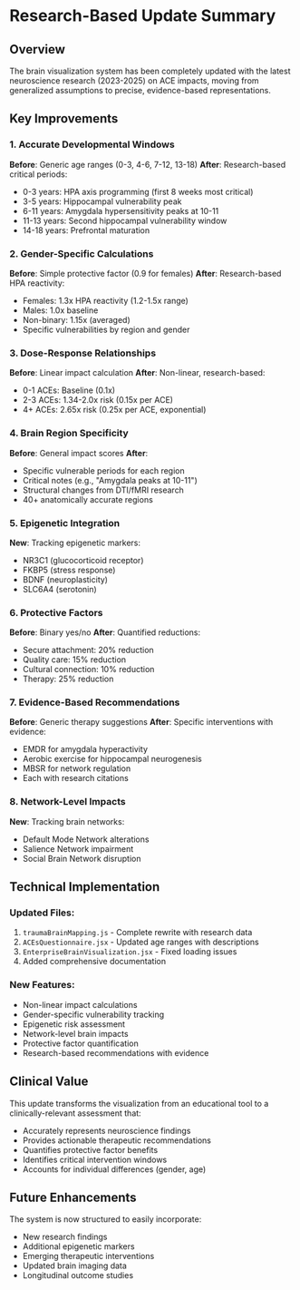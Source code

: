 # Research-Based Update Summary

## Overview
The brain visualization system has been completely updated with the latest neuroscience research (2023-2025) on ACE impacts, moving from generalized assumptions to precise, evidence-based representations.

## Key Improvements

### 1. Accurate Developmental Windows
**Before**: Generic age ranges (0-3, 4-6, 7-12, 13-18)
**After**: Research-based critical periods:
- 0-3 years: HPA axis programming (first 8 weeks most critical)
- 3-5 years: Hippocampal vulnerability peak 
- 6-11 years: Amygdala hypersensitivity peaks at 10-11
- 11-13 years: Second hippocampal vulnerability window
- 14-18 years: Prefrontal maturation

### 2. Gender-Specific Calculations
**Before**: Simple protective factor (0.9 for females)
**After**: Research-based HPA reactivity:
- Females: 1.3x HPA reactivity (1.2-1.5x range)
- Males: 1.0x baseline
- Non-binary: 1.15x (averaged)
- Specific vulnerabilities by region and gender

### 3. Dose-Response Relationships
**Before**: Linear impact calculation
**After**: Non-linear, research-based:
- 0-1 ACEs: Baseline (0.1x)
- 2-3 ACEs: 1.34-2.0x risk (0.15x per ACE)
- 4+ ACEs: 2.65x risk (0.25x per ACE, exponential)

### 4. Brain Region Specificity
**Before**: General impact scores
**After**: 
- Specific vulnerable periods for each region
- Critical notes (e.g., "Amygdala peaks at 10-11")
- Structural changes from DTI/fMRI research
- 40+ anatomically accurate regions

### 5. Epigenetic Integration
**New**: Tracking epigenetic markers:
- NR3C1 (glucocorticoid receptor)
- FKBP5 (stress response)
- BDNF (neuroplasticity)
- SLC6A4 (serotonin)

### 6. Protective Factors
**Before**: Binary yes/no
**After**: Quantified reductions:
- Secure attachment: 20% reduction
- Quality care: 15% reduction
- Cultural connection: 10% reduction
- Therapy: 25% reduction

### 7. Evidence-Based Recommendations
**Before**: Generic therapy suggestions
**After**: Specific interventions with evidence:
- EMDR for amygdala hyperactivity
- Aerobic exercise for hippocampal neurogenesis
- MBSR for network regulation
- Each with research citations

### 8. Network-Level Impacts
**New**: Tracking brain networks:
- Default Mode Network alterations
- Salience Network impairment
- Social Brain Network disruption

## Technical Implementation

### Updated Files:
1. `traumaBrainMapping.js` - Complete rewrite with research data
2. `ACEsQuestionnaire.jsx` - Updated age ranges with descriptions
3. `EnterpriseBrainVisualization.jsx` - Fixed loading issues
4. Added comprehensive documentation

### New Features:
- Non-linear impact calculations
- Gender-specific vulnerability tracking
- Epigenetic risk assessment
- Network-level brain impacts
- Protective factor quantification
- Research-based recommendations with evidence

## Clinical Value
This update transforms the visualization from an educational tool to a clinically-relevant assessment that:
- Accurately represents neuroscience findings
- Provides actionable therapeutic recommendations
- Quantifies protective factor benefits
- Identifies critical intervention windows
- Accounts for individual differences (gender, age)

## Future Enhancements
The system is now structured to easily incorporate:
- New research findings
- Additional epigenetic markers
- Emerging therapeutic interventions
- Updated brain imaging data
- Longitudinal outcome studies